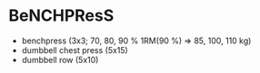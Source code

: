# BeNCHPResS
* benchpress (3x3; 70, 80, 90 % 1RM(90 %) => 85, 100, 110 kg)
* dumbbell chest press (5x15)
* dumbbell row (5x10)
